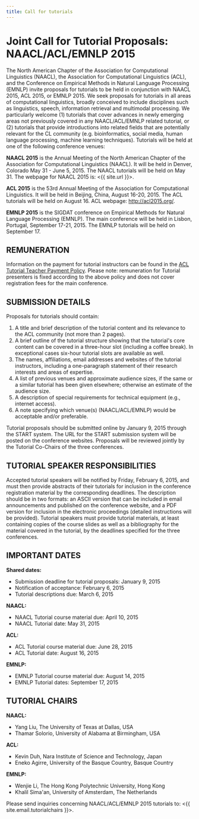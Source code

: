 ```yaml
---
title: Call for tutorials
---
```


# Joint Call for Tutorial Proposals: NAACL/ACL/EMNLP&nbsp;2015

The North American Chapter of the Association for Computational
Linguistics (NAACL), the Association for Computational Linguistics (ACL),
and the Conference on Empirical Methods in Natural Language Processing
(EMNLP) invite proposals for tutorials to be held in conjunction with
NAACL 2015, ACL 2015, or EMNLP 2015. We seek proposals for tutorials in
all areas of computational linguistics, broadly conceived to include
disciplines such as linguistics, speech, information retrieval and
multimodal processing. We particularly welcome (1) tutorials that cover
advances in newly emerging areas not previously covered in any
NAACL/ACL/EMNLP related tutorial, or (2) tutorials that provide
introductions into related fields that are potentially relevant for the CL
community (e.g. bioinformatics, social media, human language processing,
machine learning techniques).
Tutorials will be held at one of the following conference venues:

**NAACL 2015** is the Annual Meeting of the North American Chapter of the
Association for Computational Linguistics (NAACL). It will be held in
Denver, Colorado May 31 - June 5, 2015. The NAACL tutorials will be held
on May 31. The webpage for NAACL 2015 is: <{{ site.url }}>.

**ACL 2015** is the 53rd Annual Meeting of the Association for Computational
Linguistics. It will be held in Beijing, China, August 16-20, 2015. The
ACL tutorials will be held on August 16. ACL webpage: <http://acl2015.org/>.

**EMNLP 2015** is the SIGDAT conference on Empirical Methods for Natural
Language Processing (EMNLP). The main conference will be held in Lisbon,
Portugal, September 17-21, 2015. The EMNLP tutorials will be held on
September 17.

## REMUNERATION

Information on the payment for tutorial instructors can be found in the
[ACL Tutorial Teacher Payment Policy](
http://aclweb.org/adminwiki/index.php?title=Tutorial_teacher_payment_policy).
Please note: remuneration for Tutorial presenters is fixed according to
the above policy and does not cover registration fees for the main
conference.

## SUBMISSION DETAILS

Proposals for tutorials should contain:

1. A title and brief description of the tutorial content and its relevance to the ACL community (not more than 2 pages).
2. A brief outline of the tutorial structure showing that the tutorial's core content can be covered in a three-hour slot (including a coffee break). In exceptional cases six-hour tutorial slots are available as well.
3. The names, affiliations, email addresses and websites of the tutorial instructors, including a one-paragraph statement of their research interests and areas of expertise.
4. A list of previous venues and approximate audience sizes, if the same or a similar tutorial has been given elsewhere; otherwise an estimate of the audience size.
5. A description of special requirements for technical equipment (e.g., internet access).
6. A note specifying which venue(s) (NAACL/ACL/EMNLP) would be acceptable and/or preferable.

Tutorial proposals should be submitted online by January 9, 2015 through the
START system. The URL for the START submission system will be posted on
the conference websites. Proposals will be reviewed jointly by the
Tutorial Co-Chairs of the three conferences.

## TUTORIAL SPEAKER RESPONSIBILITIES

Accepted tutorial speakers will be notified by Friday, February 6, 2015,
and must then provide abstracts of their tutorials for inclusion in the
conference registration material by the corresponding deadlines. The
description should be in two formats: an ASCII version that can be
included in email announcements and published on the conference website,
and a PDF version for inclusion in the electronic proceedings (detailed
instructions will be provided). Tutorial speakers must provide tutorial
materials, at least containing copies of the course slides as well as a
bibliography for the material covered in the tutorial, by the deadlines
specified for the three conferences.

## IMPORTANT DATES

**Shared dates:**

- Submission deadline for tutorial proposals:  January 9, 2015
- Notification of acceptance: February 6, 2015
- Tutorial descriptions due: March 6, 2015

**NAACL:**

- NAACL Tutorial course material due: April 10, 2015
- NAACL Tutorial date: May 31, 2015

**ACL:**

- ACL Tutorial course material due: June 28, 2015
- ACL Tutorial date: August 16, 2015

**EMNLP:**

- EMNLP Tutorial course material due: August 14, 2015
- EMNLP Tutorial dates: September 17, 2015

## TUTORIAL CHAIRS

**NAACL:**

- Yang Liu, The University of Texas at Dallas, USA
- Thamar Solorio, University of Alabama at Birmingham, USA

**ACL:**

- Kevin Duh, Nara Institute of Science and Technology, Japan
- Eneko Agirre, University of the Basque Country, Basque Country

**EMNLP:**

- Wenjie Li, The Hong Kong Polytechnic University, Hong Kong
- Khalil Sima'an, University of Amsterdam, The Netherlands

Please send inquiries concerning NAACL/ACL/EMNLP 2015 tutorials to:
<{{ site.email.tutorialchairs }}>.


